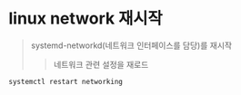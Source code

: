# linux network 재시작

> systemd-networkd(네트워크 인터페이스를 담당)를 재시작
>
> > 네트워크 관련 설정을 재로드

```sh
systemctl restart networking
```
